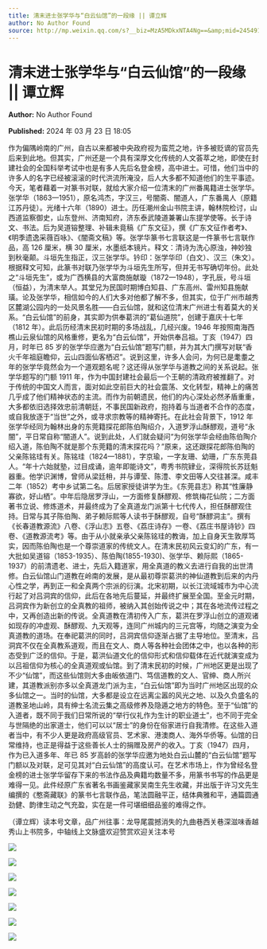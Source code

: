 ```yaml
---
title: 清末进士张学华与“白云仙馆”的一段缘 || 谭立辉
author: No Author Found
source: http://mp.weixin.qq.com/s?__biz=MzA5MDkxNTA4Ng==&amp;mid=2454914796&amp;idx=1&amp;sn=069bcbb5d928ccd784da98629b988304&amp;chksm=87a3ce8db0d4479b081ba80697b3eb722c49a6cbfc9a48550023232713c9c5cd851b1611b4ef&poc_token=HJ_Do2ejHyO-wNZGG8Q1S8FdPgy1YBBEob-nUEme
---
```


# 清末进士张学华与“白云仙馆”的一段缘 || 谭立辉

**Author:** No Author Found

**Published:** 2024 年 03 月 23 日 18:05

作为偏隅岭南的广州，自古以来都被中央政府视为蛮荒之地，许多被贬谪的官员先后来到此地。但其实，广州还是一个具有深厚文化传统的人文荟萃之地，即使在封建社会的全国科举考试中也是有多人先后名登金榜，高中进士。可惜，他们当中的许多人的名字已经被滚滚的时代洪流所淹没，后人大多都不知道他们的生平事迹。今天，笔者藉着一对篆书对联，就给大家介绍一位清末的广州番禺籍进士张学华。张学华（1863—1951），原名鸿杰，字汉三，号闇斋、闇道人，广东番禺人（原籍江苏丹徒）。光绪十六年（1890）进士。历任潮州金山书院主讲，翰林院检讨，山西道监察御史，山东登州、济南知府，济东泰武陵道兼署山东提学使等。长于诗文、书法。后为吴道镕整理、补辑未竟稿《广东文征》，撰《广东文征作者考》、《明季遗逸采薇百咏》、《闇斋文稿》等。张学华篆书七言联这是一件篆书七言联作品，高 126 厘米，横 30 厘米，水墨纸本镜片。释文：清诗为洗心原浊，神妙独到秋毫颠。斗垣先生指正，汉三张学华。钤印：张学华印（白文）、汉三（朱文）。根据释文可知，此篆书对联乃张学华为斗垣先生所写，但并无书写确切年份。此处之“斗垣先生”，或为广西横县的大富商施献璇（1872—1948），字孔辰，号斗垣（恒益），为清末举人。其堂兄为民国时期博白知县、广东高州、雷州知县施献璜。论及张学华，相信如今的人们大多对他都了解不多，但其实，位于广州市越秀区麓湖公园内的一处风景名胜——白云仙馆，就和这位清末广州进士有着莫大的关系。“白云仙馆”的前身，其实即为供奉葛洪的“葛仙道院”，创建于嘉庆十七年（1812 年）。此后历经清末民初时期的多场战乱，几经兴废。1946 年按照南海西樵山云泉仙馆的风格重修，更名为“白云仙馆”，开始供奉吕祖。丁亥（1947）四月，时年已 85 岁的张学华应邀为“白云仙馆”题写门额，并为其大门撰写对联“香火千年祖庭瞻仰，云山四面仙客栖迟”。说到这里，许多人会问，为何已是耄耋之年的张学华竟然会为一个道观题名呢？这还得从张学华与道教之间的关系说起。张学华题写的门额 1911 年，作为中国封建社会最后一个王朝的清政府被推翻了。对于传统的中国文人而言，面对如此空前巨大的社会震荡、文化转型，精神上的痛苦几乎成了他们精神状态的主流。而作为前朝遗民，他们的内心深处必然矛盾重重，大多都依旧选择效忠前清朝廷，不事民国新政府，抱持着与当道者不合作的态度，或自我放逐于“当世”之外，或寻求宗教等的精神寄托。在此社会背景下，1912 年张学华经同为翰林出身的东莞籍探花郎陈伯陶绍介，入道罗浮山酥醪观，道号“永闇”，平日常自称“闇道人”。说到此处，人们就会疑问“为何张学华会经由陈伯陶介绍入道，陈伯陶不就是那个东莞籍的清末探花吗？”原来，这还跟探花郎陈伯陶的父亲陈铭珪有关。陈铭珪（1824—1881），字京瑜，一字友珊、幼珊，广东东莞县人。“年十六始就塾，过目成诵，逾年即能诗文”，粤秀书院肄业，深得院长苏廷魁器重。他学识渊博，曾师从梁廷枏，并与谭莹、陈澧、李文田等人交往甚深。咸丰二年（1852）考中乡试第二名。后居家授徒讲学为生。《东莞县志》称其“性廉静寡欲，好山栖”。中年后隐居罗浮山，一方面修复酥醪观、修筑梅花仙院；二方面著书立说、修炼道术，并最终成为了全真道龙门派第十七代传人，担任酥醪观住持。日常与其子陈伯陶、弟子赖际熙等人读书于酥醪观，自号“酥醪洞主”。撰有《长春道教源流》八卷、《浮山志》五卷、《荔庄诗存》一卷、《荔庄书屋诗钞》四卷、《道教源流考》等。由于从小就亲承父亲陈铭珪的教诲，加上自身天生敦厚笃实，因而陈伯陶也是一个尊崇道家的传统文人。在清末民初风云变幻的广东，有一大批如吴道镕（1853-1935）、陈伯陶(1855-1930)、张学华、赖际熙（1865-1937）的前清遗老、进士，先后入籍道家，用全真道的教义去进行自我的出世清修。白云仙馆山门道教在岭南的发展，是从最初尊崇葛洪的神仙道教到后来的内丹心性之学，再到正一和全真两个宗派的衍演。北宋初期，以长江流域城市为中心流行起了对吕洞宾的信仰，此后在各地先后蔓延，并最终扩展至全国。至金元时期，吕洞宾作为新创立的全真教的祖师，被纳入其创始传说之中；其在各地流传过程之中，又再创造出新的传说。全真道教在清初传入广东，葛洪在罗浮山创立的道观诸如现存的冲虚观、酥醪观、九天观等，连同广州城内的三元宫等，均随之演变为全真道教的道场。在奉祀葛洪的同时，吕洞宾信仰逐渐占据了主导地位。至清末，吕洞宾不仅在全真教系道观，而且在文人、商人等各种社会团体之中，也以各种的形态受到广泛的信仰。于是，葛洪仙道文化的信仰形式和信仰载体在近代就演变成为以吕祖信仰为核心的全真道观或仙馆。到了清末民初的时候，广州地区更是出现了不少“仙馆”，而这些仙馆则大多由皈依道门、笃信道教的文人、官绅、商人所兴建，其道教派别亦多以全真道龙门派为主，“白云仙馆”即为当时广州地区出现的众多仙馆之一。当时的仙馆，大多都是设立在远离尘嚣的风光之地、以及久负盛名的道教圣地山岭，具有绅士名流云集之高级修养及隐遁之地方的特色。至于“仙馆”的入道者，既不同于我们日常所说的“举行仪礼作为生计的职业道士”，也不同于完全与世隔绝的出家道士，他们可以以“居士”的身份在俗家进行自我清修。在这些入道者当中，有不少人更是政府高级官员、艺术家、港澳商人、海外华侨等。仙馆的日常维持，也正是得益于这些善长人士的捐赠及房产的收入。丁亥（1947）四月，作为已入道多年、年已 85 岁高龄的张学华应邀为地处白云山麓的“白云仙馆”题写门额以及对联，足可见其对“白云仙馆”的高度认可。在艺术市场上，作为曾经名登金榜的进士张学华留存下来的书法作品及典籍均数量不多，用篆书书写的作品更是难得一见。此件经原广东省著名书画鉴藏家吴南生先生收藏，并出版于许习文先生编撰的《憨斋藏联》的篆书七言联作品，笔法圆融平正，结体典雅和平，通篇圆通劲健、韵律生动之气充盈，实在是一件可堪细细品鉴的难得之作。

（谭立辉）读本号文章，品广州往事：龙导尾震撼消失的九曲巷西关巷深滋味香越秀山上书院多，中轴线上文脉盛欢迎赞赏欢迎关注本号

![](https://mmbiz.qpic.cn/mmbiz_jpg/PJWG74pLsMbfRfibBZaqDFN5xkcptqr1ZCMtM26npdnq0KHiatLK3DCsrULTZFibmBHOibgrs9jL5lv2G8yyB4ov3w/640)

![](https://mmbiz.qpic.cn/mmbiz_png/PJWG74pLsMbfRfibBZaqDFN5xkcptqr1Z6qGq6XD1r8OduPVyDkoDSFudPQicibe8WZa376mlgHaevSG78HadKN8w/640)

![](https://mmbiz.qpic.cn/mmbiz_jpg/PJWG74pLsMbfRfibBZaqDFN5xkcptqr1ZYHKr8eRJ0aPic0u2ICT8tpe9UCPpEvg96RXXUoflyzJibADVolEO4HXA/640)

![](https://mmbiz.qpic.cn/mmbiz_gif/PJWG74pLsMbfRfibBZaqDFN5xkcptqr1ZoNeoDWzQTkENA8vvxILAVKsMwTscNFZxmtSD0DKOgNcXiadmrHjbGTg/640)

![](https://mmbiz.qpic.cn/mmbiz_png/PJWG74pLsMbfRfibBZaqDFN5xkcptqr1Z6qGq6XD1r8OduPVyDkoDSFudPQicibe8WZa376mlgHaevSG78HadKN8w/640)

![](https://mmbiz.qpic.cn/mmbiz_jpg/PJWG74pLsMbfRfibBZaqDFN5xkcptqr1ZbEzE7Vx2PLUYOU0icsoYqrLPdDJOKctMkOqiahniaFhJyRFJ4RC3L7jKw/640)

![](https://mmbiz.qpic.cn/mmbiz_png/PJWG74pLsMbfRfibBZaqDFN5xkcptqr1ZAL5GeJk1c3MeHwgicIEdqcfRnw1IPqHb9J1kg7dU4UcX7iaqIzEyrdAQ/640)
